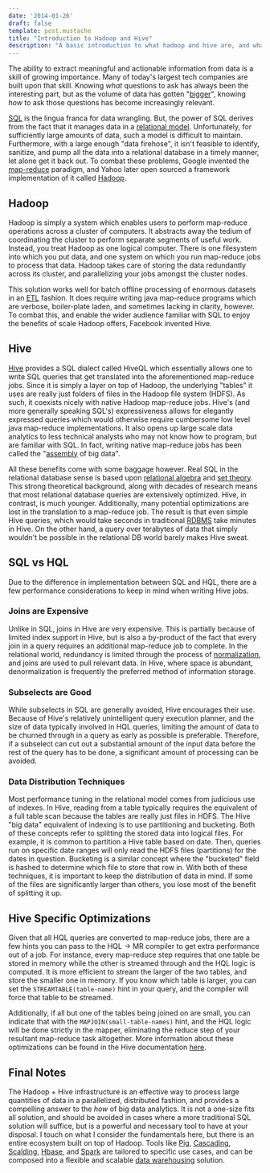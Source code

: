 ```yaml
---
date: '2014-01-26'
draft: false
template: post.mustache
title: "Introduction to Hadoop and Hive"
description: "A basic introduction to what hadoop and hive are, and what they are used for in contrast with a more traditional relational storage system."
---
```



The ability to extract meaningful and actionable information from data is a skill of growing importance. Many of today's largest tech companies are built upon that skill. Knowing _what_ questions to ask has always been the interesting part, but as the volume of data has gotten "[bigger](http://en.wikipedia.org/wiki/Big_data)", knowing _how_ to ask those questions has become increasingly relevant.

[SQL](http://en.wikipedia.org/wiki/SQL) is the lingua franca for data wrangling. But, the power of SQL derives from the fact that it manages data in a [relational model](http://en.wikipedia.org/wiki/Relational_model). Unfortunately, for sufficiently large amounts of data, such a model is difficult to maintain. Furthermore, with a large enough "data firehose", it isn't feasible to identify, sanitize, and pump all the data into a relational database in a timely manner, let alone get it back out. To combat these problems, Google invented the [map-reduce](http://research.google.com/archive/mapreduce.html) paradigm, and Yahoo later open sourced a framework implementation of it called [Hadoop](http://en.wikipedia.org/wiki/Apache_Hadoop).


## Hadoop

Hadoop is simply a system which enables users to perform map-reduce operations across a cluster of computers. It abstracts away the tedium of coordinating the cluster to perform separate segments of useful work. Instead, you treat Hadoop as one logical computer. There is one filesystem into which you put data, and one system on which you run map-reduce jobs to process that data. Hadoop takes care of storing the data redundantly across its cluster, and parallelizing your jobs amongst the cluster nodes.

This solution works well for batch offline processing of enormous datasets in an [ETL](http://en.wikipedia.org/wiki/Extract,_transform,_load) fashion. It does require writing java map-reduce programs which are verbose, boiler-plate laden, and sometimes lacking in clarity, however. To combat this, and enable the wider audience familiar with SQL to enjoy the benefits of scale Hadoop offers, Facebook invented Hive.


## Hive

[Hive](http://hive.apache.org/) provides a SQL dialect called HiveQL which essentially allows one to write SQL queries that get translated into the aforementioned map-reduce jobs. Since it is simply a layer on top of Hadoop, the underlying "tables" it uses are really just folders of files in the Hadoop file system (HDFS). As such, it coexists nicely with native Hadoop map-reduce jobs. Hive's (and more generally speaking SQL's) expressiveness allows for elegantly expressed queries which would otherwise require cumbersome low level java map-reduce implementations. It also opens up large scale data analytics to less technical analysts who may not know how to program, but are familiar with SQL. In fact, writing native map-reduce jobs has been called the "[assembly](http://en.wikipedia.org/wiki/Assembly_language) of big data".

All these benefits come with some baggage however. Real SQL in the relational database sense is based upon [relational algebra](http://en.wikipedia.org/wiki/Relational_algebra) and [set theory](http://en.wikipedia.org/wiki/Set_theory). This strong theoretical background, along with decades of research means that most relational database queries are extensively optimized. Hive, in contrast, is much younger. Additionally, many potential optimizations are lost in the translation to a map-reduce job. The result is that even simple Hive queries, which would take seconds in traditional [RDBMS](http://en.wikipedia.org/wiki/Relational_database_management_system) take minutes in Hive. On the other hand, a query over terabytes of data that simply wouldn't be possible in the relational DB world barely makes Hive sweat.


## SQL vs HQL

Due to the difference in implementation between SQL and HQL, there are a few performance considerations to keep in mind when writing Hive jobs.

### Joins are Expensive
Unlike in SQL, joins in Hive are very expensive. This is partially because of limited index support in Hive, but is also a by-product of the fact that every join in a query requires an additional map-reduce job to complete. In the relational world, redundancy is limited through the process of [normalization](http://en.wikipedia.org/wiki/Database_normalization), and joins are used to pull relevant data. In Hive, where space is abundant, denormalization is frequently the preferred method of information storage.

### Subselects are Good
While subselects in SQL are generally avoided, Hive encourages their use. Because of Hive's relatively unintelligent query execution planner, and the size of data typically involved in HQL queries, limiting the amount of data to be churned through in a query as early as possible is preferable. Therefore, if a subselect can cut out a substantial amount of the input data before the rest of the query has to be done, a significant amount of processing can be avoided.

### Data Distribution Techniques
Most performance tuning in the relational model comes from judicious use of indexes. In Hive, reading from a table typically requires the equivalent of a full table scan because the tables are really just files in HDFS. The Hive "big data" equivalent of indexing is to use partitioning and bucketing. Both of these concepts refer to splitting the stored data into logical files. For example, it is common to partition a Hive table based on date. Then, queries run on specific date ranges will only read the HDFS files (partitions) for the dates in question. Bucketing is a similar concept where the "bucketed" field is hashed to determine which file to store that row in. With both of these techniques, it is important to keep the distribution of data in mind. If some of the files are significantly larger than others, you lose most of the benefit of splitting it up.


## Hive Specific Optimizations

Given that all HQL queries are converted to map-reduce jobs, there are a few hints you can pass to the HQL -> MR compiler to get extra performance out of a job. For instance, every map-reduce step requires that one table be stored in memory while the other is streamed through and the HQL logic is computed. It is more efficient to stream the larger of the two tables, and store the smaller one in memory. If you know which table is larger, you can set the `STREAMTABLE(table-name)` hint in your query, and the compiler will force that table to be streamed.

Additionally, if all but one of the tables being joined on are small, you can indicate that with the `MAPJOIN(small-table-names)` hint, and the HQL logic will be done strictly in the mapper, eliminating the reduce step of your resultant map-reduce task altogether. More information about these optimizations can be found in the Hive documentation [here](https://cwiki.apache.org/confluence/display/Hive/LanguageManual+Joins).


## Final Notes

The Hadoop + Hive infrastructure is an effective way to process large quantities of data in a parallelized, distributed fashion, and provides a compelling answer to the _how_ of big data analytics. It is not a one-size fits all solution, and should be avoided in cases where a more traditional SQL solution will suffice, but is a powerful and necessary tool to have at your disposal. I touch on what I consider the fundamentals here, but there is an entire ecosystem built on top of Hadoop. Tools like [Pig](https://pig.apache.org/), [Cascading](http://www.cascading.org/), [Scalding](https://github.com/twitter/scalding), [Hbase](http://hbase.apache.org/), and [Spark](http://spark.incubator.apache.org/) are tailored to specific use cases, and can be composed into a flexible and scalable [data warehousing](http://en.wikipedia.org/wiki/Data_warehouse) solution.
